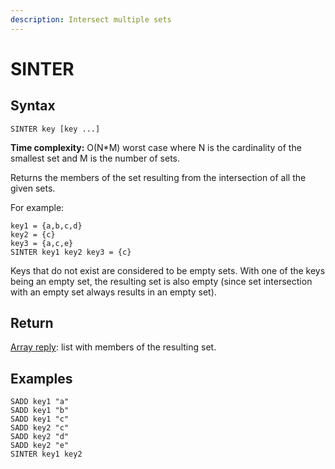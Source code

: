 ```yaml
---
description: Intersect multiple sets
---
```


# SINTER

## Syntax

    SINTER key [key ...]

**Time complexity:** O(N*M) worst case where N is the cardinality of the smallest set and M is the number of sets.

Returns the members of the set resulting from the intersection of all the given
sets.

For example:

```
key1 = {a,b,c,d}
key2 = {c}
key3 = {a,c,e}
SINTER key1 key2 key3 = {c}
```

Keys that do not exist are considered to be empty sets.
With one of the keys being an empty set, the resulting set is also empty (since
set intersection with an empty set always results in an empty set).

## Return

[Array reply](https://redis.io/docs/reference/protocol-spec#resp-arrays): list with members of the resulting set.

## Examples

```cli
SADD key1 "a"
SADD key1 "b"
SADD key1 "c"
SADD key2 "c"
SADD key2 "d"
SADD key2 "e"
SINTER key1 key2
```
